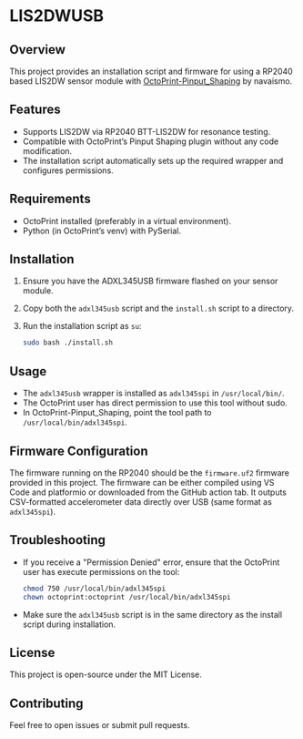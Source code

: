 # LIS2DWUSB

## Overview

This project provides an installation script and firmware for using a RP2040 based LIS2DW sensor module with [OctoPrint-Pinput\_Shaping](https://github.com/navaismo/Octoprint-Pinput_Shaping) by navaismo.

## Features

* Supports LIS2DW via RP2040 BTT-LIS2DW for resonance testing.
* Compatible with OctoPrint’s Pinput Shaping plugin without any code modification.
* The installation script automatically sets up the required wrapper and configures permissions.

## Requirements

* OctoPrint installed (preferably in a virtual environment).
* Python (in OctoPrint’s venv) with PySerial.

## Installation

1. Ensure you have the ADXL345USB firmware flashed on your sensor module.
2. Copy both the `adxl345usb` script and the `install.sh` script to a directory.
3. Run the installation script as `su`:

   ```bash
   sudo bash ./install.sh
   ```

## Usage

* The `adxl345usb` wrapper is installed as `adxl345spi` in `/usr/local/bin/`.
* The OctoPrint user has direct permission to use this tool without sudo.
* In OctoPrint-Pinput\_Shaping, point the tool path to `/usr/local/bin/adxl345spi`.

## Firmware Configuration

The firmware running on the RP2040 should be the `firmware.uf2` firmware provided in this project. The firmware can be either compiled using VS Code and platformio or downloaded from the GitHub action tab. It outputs CSV-formatted accelerometer data directly over USB (same format as `adxl345spi`).

## Troubleshooting

* If you receive a "Permission Denied" error, ensure that the OctoPrint user has execute permissions on the tool:

  ```bash
  chmod 750 /usr/local/bin/adxl345spi
  chown octoprint:octoprint /usr/local/bin/adxl345spi
  ```

* Make sure the `adxl345usb` script is in the same directory as the install script during installation.

## License

This project is open-source under the MIT License.

## Contributing

Feel free to open issues or submit pull requests.
